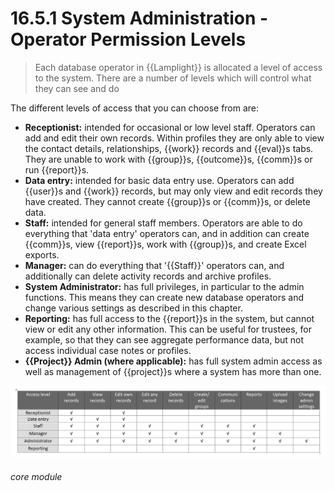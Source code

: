 # 16.5.1  <i class="fas fa-address-card"></i> System Administration - Operator Permission Levels

> Each database operator in {{Lamplight}} is allocated a level of access to the system. There are a number of levels which will control what they can see and do



The different levels of access that you can choose from are:

* **Receptionist:** intended for occasional or low level staff. Operators can add and edit their own records. Within profiles they are only able to view the contact details, relationships, {{work}} records and {{eval}}s tabs. They are unable to work with {{group}}s, {{outcome}}s, {{comm}}s or run {{report}}s.
* **Data entry:** intended for basic data entry use. Operators can add {{user}}s and {{work}} records, but may only view and edit records they have created. They cannot create {{group}}s or {{comm}}s, or delete data.
* **Staff:** intended for general staff members. Operators are able to do everything that 'data entry' operators can, and in addition can create {{comm}}s, view {{report}}s, work with {{group}}s, and create Excel exports.
* **Manager:** can do everything that '{{Staff}}' operators can, and additionally can delete activity records and archive profiles.
* **System Administrator:** has full privileges, in particular to the admin functions. This means they can create new database operators and change various settings as described in this chapter.
* **Reporting:** has full access to the {{report}}s in the system, but cannot view or edit any other information. This can be useful for trustees, for example, so that they can see aggregate performance data, but not access individual case notes or profiles.
* **{{Project}} Admin (where applicable):** has full system admin access as well as management of {{project}}s where a system has more than one.

![Database Operator Table](16.5.1b.jpg)


###### core module


